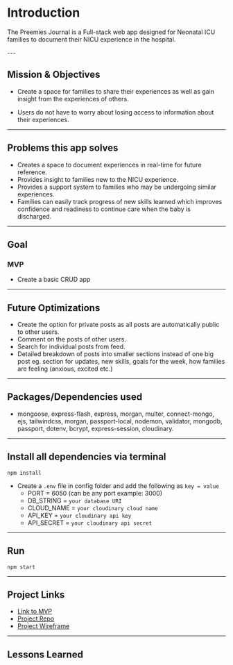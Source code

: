 # Introduction

<p>The Preemies Journal is a Full-stack web app designed for Neonatal ICU families to document their NICU experience in the hospital.</p>
---

## Mission & Objectives

- Create a space for families to share their experiences as well as gain insight from the experiences of others.

- Users do not have to worry about losing access to information about their experiences.

---


## Problems this app solves

- Creates a space to document experiences in real-time for future reference.
- Provides insight to families new to the NICU experience.
- Provides a support system to families who may be undergoing similar experiences.
- Families can easily track progress of new skills learned which improves confidence and readiness to     continue care when the baby is discharged.

---

## Goal
### MVP
- Create a basic CRUD app  

---


## Future Optimizations

- Create the option for private posts as all posts are automatically public to other users.
- Comment on the posts of other users.
- Search for individual posts from feed.
- Detailed breakdown of posts into smaller sections instead of one big post eg. section for updates, new skills, goals for the week, how families are feeling (anxious, excited etc.) 


---

## Packages/Dependencies used

- mongoose, express-flash, express, morgan, multer, connect-mongo, ejs, tailwindcss, morgan, passport-local, nodemon, validator, mongodb, passport, dotenv, bcrypt, express-session, cloudinary.

---

## Install all dependencies via terminal

`npm install`

- Create a `.env` file in config folder and add the following as `key = value`
  - PORT = 6050 (can be any port example: 3000)
  - DB_STRING = `your database URI`
  - CLOUD_NAME = `your cloudinary cloud name`
  - API_KEY = `your cloudinary api key`
  - API_SECRET = `your cloudinary api secret`

---

## Run

`npm start`

---

## Project Links
- [Link to MVP](https://JournalApp-1.lovethtee.repl.co)
- [Project Repo](https://github.com/LovethTee/JournalApp)
- [Project Wireframe](https://miro.com/app/board/uXjVPYqXPLs=/?share_link_id=467774451459)

 
---

## Lessons Learned


